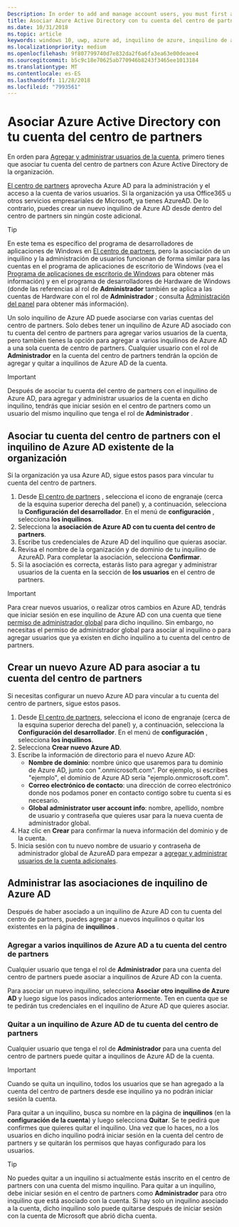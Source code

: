 ```yaml
---
Description: In order to add and manage account users, you must first associate your Partner Center account with your organization's Azure Active Directory.
title: Asociar Azure Active Directory con tu cuenta del centro de partners
ms.date: 10/31/2018
ms.topic: article
keywords: windows 10, uwp, azure ad, inquilino de azure, inquilino de aad, inquilino de azure ad, administración de inquilinos, inquilinos
ms.localizationpriority: medium
ms.openlocfilehash: 9f807799740d7e832da2f6a6fa3ea63e00deaee4
ms.sourcegitcommit: b5c9c18e70625ab770946b8243f3465ee1013184
ms.translationtype: MT
ms.contentlocale: es-ES
ms.lasthandoff: 11/28/2018
ms.locfileid: "7993561"
---
```

# <a name="associate-azure-active-directory-with-your-partner-center-account"></a>Asociar Azure Active Directory con tu cuenta del centro de partners

En orden para [Agregar y administrar usuarios de la cuenta](add-users-groups-and-azure-ad-applications.md), primero tienes que asociar tu cuenta del centro de partners con Azure Active Directory de la organización. 

[El centro de partners](https://partner.microsoft.com/dashboard) aprovecha Azure AD para la administración y el acceso a la cuenta de varios usuarios. Si la organización ya usa Office365 u otros servicios empresariales de Microsoft, ya tienes AzureAD. De lo contrario, puedes crear un nuevo inquilino de Azure AD desde dentro del centro de partners sin ningún coste adicional.

> [!TIP]
> En este tema es específico del programa de desarrolladores de aplicaciones de Windows en [El centro de partners](https://partner.microsoft.com/dashboard), pero la asociación de un inquilino y la administración de usuarios funcionan de forma similar para las cuentas en el programa de aplicaciones de escritorio de Windows (vea el [Programa de aplicaciones de escritorio de Windows](https://docs.microsoft.com/windows/desktop/appxpkg/windows-desktop-application-program#add-and-manage-account-users) para obtener más información) y en el programa de desarrolladores de Hardware de Windows (donde las referencias al rol de **Administrador** también se aplica a las cuentas de Hardware con el rol de **Administrador** ; consulta [Administración del panel](https://docs.microsoft.com/windows-hardware/drivers/dashboard/dashboard-administration) para obtener más información).

Un solo inquilino de Azure AD puede asociarse con varias cuentas del centro de partners. Solo debes tener un inquilino de Azure AD asociado con tu cuenta del centro de partners para agregar varios usuarios de la cuenta, pero también tienes la opción para agregar a varios inquilinos de Azure AD a una sola cuenta de centro de partners. Cualquier usuario con el rol de **Administrador** en la cuenta del centro de partners tendrán la opción de agregar y quitar a inquilinos de Azure AD de la cuenta.

> [!IMPORTANT]
> Después de asociar tu cuenta del centro de partners con el inquilino de Azure AD, para agregar y administrar usuarios de la cuenta en dicho inquilino, tendrás que iniciar sesión en el centro de partners como un usuario del mismo inquilino que tenga el rol de **Administrador** .


## <a name="associate-your-partner-center-account-with-your-organizations-existing-azure-ad-tenant"></a>Asociar tu cuenta del centro de partners con el inquilino de Azure AD existente de la organización

Si la organización ya usa Azure AD, sigue estos pasos para vincular tu cuenta del centro de partners.

1.  Desde [El centro de partners](https://partner.microsoft.com/dashboard) , selecciona el icono de engranaje (cerca de la esquina superior derecha del panel) y, a continuación, selecciona la **Configuración del desarrollador**. En el menú de **configuración** , selecciona **los inquilinos**.
2.  Selecciona la **asociación de Azure AD con tu cuenta del centro de partners**.
3.  Escribe tus credenciales de Azure AD del inquilino que quieras asociar.
4.  Revisa el nombre de la organización y de dominio de tu inquilino de AzureAD. Para completar la asociación, selecciona **Confirmar**.
5.  Si la asociación es correcta, estarás listo para agregar y administrar usuarios de la cuenta en la sección de **los usuarios** en el centro de partners.

> [!IMPORTANT]
> Para crear nuevos usuarios, o realizar otros cambios en Azure AD, tendrás que iniciar sesión en ese inquilino de Azure AD con una cuenta que tiene [permiso de administrador global](https://docs.microsoft.com/azure/active-directory/users-groups-roles/directory-assign-admin-roles) para dicho inquilino. Sin embargo, no necesitas el permiso de administrador global para asociar al inquilino o para agregar usuarios que ya existen en dicho inquilino a tu cuenta del centro de partners.


## <a name="create-a-brand-new-azure-ad-to-associate-with-your-partner-center-account"></a>Crear un nuevo Azure AD para asociar a tu cuenta del centro de partners

Si necesitas configurar un nuevo Azure AD para vincular a tu cuenta del centro de partners, sigue estos pasos.

1.  Desde [El centro de partners](https://partner.microsoft.com/dashboard), selecciona el icono de engranaje (cerca de la esquina superior derecha del panel) y, a continuación, selecciona la **Configuración del desarrollador**. En el menú de **configuración** , selecciona **los inquilinos**.
2.  Selecciona **Crear nuevo Azure AD**.
3.  Escribe la información de directorio para el nuevo Azure AD:
    - **Nombre de dominio**: nombre único que usaremos para tu dominio de Azure AD, junto con ".onmicrosoft.com". Por ejemplo, si escribes "ejemplo", el dominio de Azure AD sería "ejemplo.onmicrosoft.com".
    - **Correo electrónico de contacto**: una dirección de correo electrónico donde nos podamos poner en contacto contigo sobre tu cuenta si es necesario.
    - **Global administrator user account info**: nombre, apellido, nombre de usuario y contraseña que quieres usar para la nueva cuenta de administrador global.
4.  Haz clic en **Crear** para confirmar la nueva información del dominio y de la cuenta.
5.  Inicia sesión con tu nuevo nombre de usuario y contraseña de administrador global de AzureAD para empezar a [agregar y administrar usuarios de la cuenta adicionales](add-users-groups-and-azure-ad-applications.md).


## <a name="manage-azure-ad-tenant-associations"></a>Administrar las asociaciones de inquilino de Azure AD

Después de haber asociado a un inquilino de Azure AD con tu cuenta del centro de partners, puedes agregar a nuevos inquilinos o quitar los existentes en la página de **inquilinos** .


### <a name="add-multiple-azure-ad-tenants-to-your-partner-center-account"></a>Agregar a varios inquilinos de Azure AD a tu cuenta del centro de partners

Cualquier usuario que tenga el rol de **Administrador** para una cuenta del centro de partners puede asociar a inquilinos de Azure AD con la cuenta.

Para asociar un nuevo inquilino, selecciona **Asociar otro inquilino de Azure AD** y luego sigue los pasos indicados anteriormente. Ten en cuenta que se te pedirán tus credenciales en el inquilino de Azure AD que quieres asociar.


### <a name="remove-an-azure-ad-tenant-from-your-partner-center-account"></a>Quitar a un inquilino de Azure AD de tu cuenta del centro de partners

Cualquier usuario que tenga el rol de **Administrador** para una cuenta del centro de partners puede quitar a inquilinos de Azure AD de la cuenta.

> [!IMPORTANT]
> Cuando se quita un inquilino, todos los usuarios que se han agregado a la cuenta del centro de partners desde ese inquilino ya no podrán iniciar sesión la cuenta. 

Para quitar a un inquilino, busca su nombre en la página de **inquilinos** (en la **configuración de la cuenta**) y luego selecciona **Quitar**. Se te pedirá que confirmes que quieres quitar el inquilino. Una vez que lo haces, no a los usuarios en dicho inquilino podrá iniciar sesión en la cuenta del centro de partners y se quitarán los permisos que hayas configurado para los usuarios.

> [!TIP]
> No puedes quitar a un inquilino si actualmente estás inscrito en el centro de partners con una cuenta del mismo inquilino. Para quitar a un inquilino, debe iniciar sesión en el centro de partners como **Administrador** para otro inquilino que está asociado con la cuenta. Si hay solo un inquilino asociado a la cuenta, dicho inquilino solo puede quitarse después de iniciar sesión con la cuenta de Microsoft que abrió dicha cuenta.


